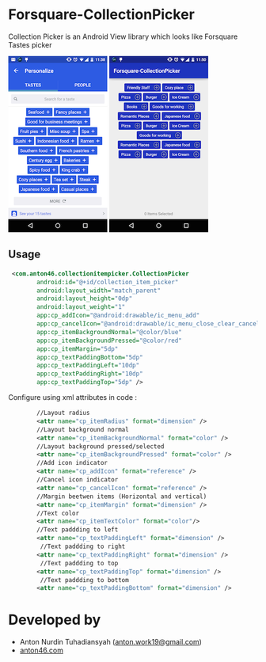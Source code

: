 # Forsquare-CollectionPicker
Collection Picker is an Android View library which looks like Forsquare Tastes picker

![Example image](./image1.png)    ![Example image](./image2.png)



## Usage
```xml
 <com.anton46.collectionitempicker.CollectionPicker
        android:id="@+id/collection_item_picker"
        android:layout_width="match_parent"
        android:layout_height="0dp"
        android:layout_weight="1"
        app:cp_addIcon="@android:drawable/ic_menu_add"
        app:cp_cancelIcon="@android:drawable/ic_menu_close_clear_cancel"
        app:cp_itemBackgroundNormal="@color/blue"
        app:cp_itemBackgroundPressed="@color/red"
        app:cp_itemMargin="5dp"
        app:cp_textPaddingBottom="5dp"
        app:cp_textPaddingLeft="10dp"
        app:cp_textPaddingRight="10dp"
        app:cp_textPaddingTop="5dp" />
```

Configure using xml attributes in code : 

```xml
        //Layout radius
        <attr name="cp_itemRadius" format="dimension" />
        //Layout background normal
        <attr name="cp_itemBackgroundNormal" format="color" />
        //Layout background pressed/selected
        <attr name="cp_itemBackgroundPressed" format="color" />
        //Add icon indicator
        <attr name="cp_addIcon" format="reference" />
        //Cancel icon indicator
        <attr name="cp_cancelIcon" format="reference" />
        //Margin beetwen items (Horizontal and vertical)
        <attr name="cp_itemMargin" format="dimension" />
        //Text color
        <attr name="cp_itemTextColor" format="color"/>
        //Text paddding to left
        <attr name="cp_textPaddingLeft" format="dimension" />
         //Text paddding to right 
        <attr name="cp_textPaddingRight" format="dimension" />
         //Text paddding to top 
        <attr name="cp_textPaddingTop" format="dimension" />
         //Text paddding to bottom  
        <attr name="cp_textPaddingBottom" format="dimension" />
```

Developed by
========================
* Anton Nurdin Tuhadiansyah (anton.work19@gmail.com)
* [anton46.com][1]

[1]: anton46.com


